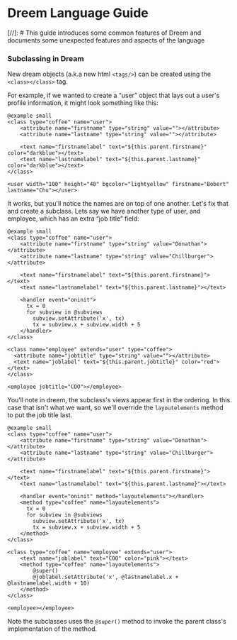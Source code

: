 # Dreem Language Guide

[//]: # This guide introduces some common features of Dreem and documents some unexpected features and aspects of the language

### Subclassing in Dream

New dream objects (a.k.a new html `<tags/>`) can be created using the `<class></class>` tag.

For example, if we wanted to create a “user” object that lays out a user's profile information, it might look something like this:

    @example small
    <class type="coffee" name="user">
        <attribute name="firstname" type="string" value=""></attribute>
        <attribute name="lastname" type="string" value=""></attribute>

        <text name="firstnamelabel" text="${this.parent.firstname}" color="darkblue"></text>
        <text name="lastnamelabel" text="${this.parent.lastname}" color="darkblue"></text>
    </class>

    <user width="100" height="40" bgcolor="lightyellow" firstname="Bobert" lastname="Chu"></user>

It works, but you'll notice the names are on top of one another.  Let's fix that and create a subclass.  Lets say we have another type of user,
and employee, which has an extra “job title” field:

    @example small
    <class type="coffee" name="user">
        <attribute name="firstname" type="string" value="Donathan"></attribute>
        <attribute name="lastname" type="string" value="Chillburger"></attribute>

        <text name="firstnamelabel" text="${this.parent.firstname}"></text>
        <text name="lastnamelabel" text="${this.parent.lastname}"></text>

        <handler event="oninit">
          tx = 0
          for subview in @subviews
            subview.setAttribute('x', tx)
            tx = subview.x + subview.width + 5
        </handler>
    </class>

    <class name="employee" extends="user" type="coffee">
      <attribute name="jobtitle" type="string" value=""></attribute>
      <text name="joblabel" text="${this.parent.jobtitle}" color="red"></text>
    </class>

    <employee jobtitle="COO"></employee>

You’ll note in dreem, the subclass's views appear first in the ordering.
In this case that isn't what we want, so we'll override the `layoutelements` method to put the job title last.

    @example small
    <class type="coffee" name="user">
        <attribute name="firstname" type="string" value="Donathan"></attribute>
        <attribute name="lastname" type="string" value="Chillburger"></attribute>

        <text name="firstnamelabel" text="${this.parent.firstname}"></text>
        <text name="lastnamelabel" text="${this.parent.lastname}"></text>

        <handler event="oninit" method="layoutelements"></handler>
        <method type="coffee" name="layoutelements">
          tx = 0
          for subview in @subviews
            subview.setAttribute('x', tx)
            tx = subview.x + subview.width + 5
        </method>
    </class>

    <class type="coffee" name="employee" extends="user">
        <text name="joblabel" text="COO" color="pink"></text>
        <method type="coffee" name="layoutelements">
            @super()
            @joblabel.setAttribute('x', @lastnamelabel.x + @lastnamelabel.width + 10)
        </method>
    </class>

    <employee></employee>

Note the subclasses uses the `@super()` method to invoke the parent class's implementation of the method.


